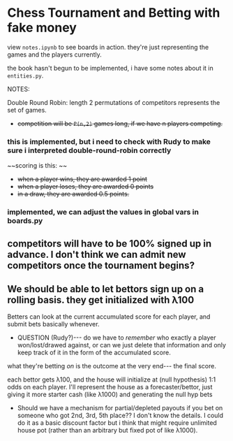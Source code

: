 # Chess Tournament and Betting with fake money

view `notes.ipynb` to see boards in action. 
they're just representing the games and the players currently. 

the book hasn't begun to be implemented, i have some notes about it in `entities.py`. 

NOTES: 

Double Round Robin: length 2 permutations of competitors represents the set of games. 

- ~~competition will be `P(n,2)` games long, if we have n players competing.~~ 
### this is implemented, but i need to check with Rudy to make sure i interpreted double-round-robin correctly

~~scoring is this: ~~
- ~~when a player wins, they are awarded 1 point~~
- ~~when a player loses, they are awarded 0 points~~ 
- ~~in a draw, they are awarded 0.5 points.~~
### implemented, we can adjust the values in global vars in boards.py

## competitors will have to be 100% signed up in advance. I don't think we can admit new competitors once the tournament begins? 

## We should be able to let bettors sign up on a rolling basis. they get initialized with λ100



Betters can look at the current accumulated score for each player, and submit bets basically whenever. 

- QUESTION (Rudy?)--- do we have to _remember_ who exactly a player won/lost/drawed against, or can we just delete that information and only keep track of it in the form of the accumulated score. 

what they're betting _on_ is the outcome at the very end--- the final score. 

each bettor gets λ100, and the house will initialize at (null hypothesis) 1:1 odds on each player. I'll represent the house as a forecaster/bettor, just giving it more starter cash (like λ1000) and generating the null hyp bets

- Should we have a mechanism for partial/depleted payouts if you bet on someone who got 2nd, 3rd, 5th place?? I don't know the details. I could do it as a basic discount factor but i think that might require unlimited house pot (rather than an arbitrary but fixed pot of like λ1000). 



